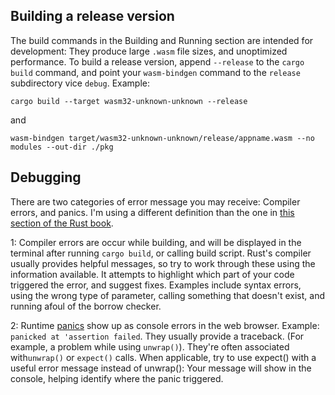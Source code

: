 ## Building a release version
The build commands in the Building and Running section are intended
for development: They produce large `.wasm` file sizes, and unoptimized performance.
To build a release version, append `--release` to the `cargo build` command,
and point your `wasm-bindgen` command to the `release` subdirectory vice `debug`.
Example:
```
cargo build --target wasm32-unknown-unknown --release
```
and 
```
wasm-bindgen target/wasm32-unknown-unknown/release/appname.wasm --no modules --out-dir ./pkg
```

## Debugging
There are two categories of error message you may receive: Compiler errors, and panics.
I'm using a different definition than the one in [this section of the Rust book](https://doc.rust-lang.org/book/ch09-00-error-handling.html).


1: Compiler errors are occur while building, and will be displayed in the terminal 
after running `cargo build`, or calling build script. Rust's compiler usually provides
helpful messages, so try to work through these using the information available. It attempts to highlight
which part of your code triggered the error, and suggest fixes. Examples include
syntax errors, using the wrong type of parameter, calling something that doesn't exist, and running afoul of the 
borrow checker.

2: Runtime [panics](https://doc.rust-lang.org/book/ch09-01-unrecoverable-errors-with-panic.html)
show up as console errors in the web browser. Example:
`panicked at 'assertion failed`. They usually provide a traceback. (For example, a problem while using `unwrap()`). 
 They're often associated with`unwrap()` or `expect()` calls. When applicable, try to use expect() with a useful
 error message instead of unwrap(): Your message will show in the console, helping identify where
 the panic triggered.

